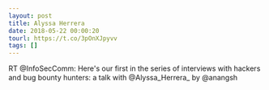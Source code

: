 ```yaml
---
layout: post
title: Alyssa Herrera
date: 2018-05-22 00:00:20
tourl: https://t.co/3pOnXJpyvv
tags: []
---
```

RT @InfoSecComm: Here's our first in the series of interviews with hackers and bug bounty hunters: a talk with @Alyssa_Herrera_
by @anangsh